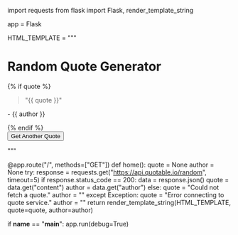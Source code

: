 import requests
from flask import Flask, render_template_string

app = Flask

HTML_TEMPLATE = """
<!DOCTYPE html>
<html lang="en">
<head>
    <meta charset="UTF-8">
    <title>Random Quote Generator</title>
</head>
<body>
    <h1>Random Quote Generator</h1>
    {% if quote %}
        <blockquote>"{{ quote }}"</blockquote>
        <p>- {{ author }}</p>
    {% endif %}
    <form method="get">
        <button type="submit">Get Another Quote</button>
    </form>
</body>
</html>
"""

@app.route("/", methods=["GET"])
def home():
    quote = None
    author = None
    try:
        response = requests.get("https://api.quotable.io/random", timeout=5)
        if response.status_code == 200:
            data = response.json()
            quote = data.get("content")
            author = data.get("author")
        else:
            quote = "Could not fetch a quote."
            author = ""
    except Exception:
        quote = "Error connecting to quote service."
        author = ""
    return render_template_string(HTML_TEMPLATE, quote=quote, author=author)

if __name__ == "__main__":
    app.run(debug=True)
